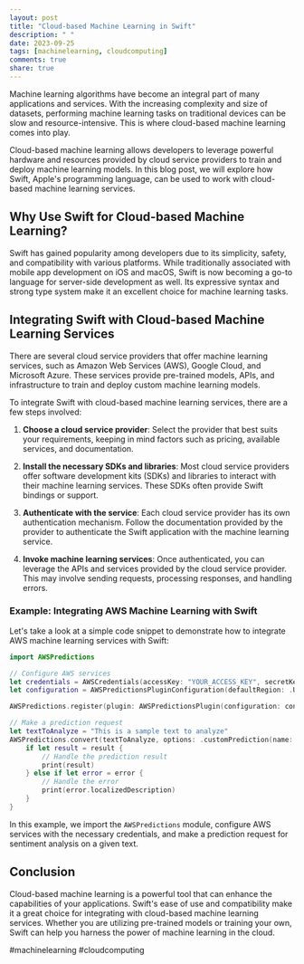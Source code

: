 ```yaml
---
layout: post
title: "Cloud-based Machine Learning in Swift"
description: " "
date: 2023-09-25
tags: [machinelearning, cloudcomputing]
comments: true
share: true
---
```


Machine learning algorithms have become an integral part of many applications and services. With the increasing complexity and size of datasets, performing machine learning tasks on traditional devices can be slow and resource-intensive. This is where cloud-based machine learning comes into play.

Cloud-based machine learning allows developers to leverage powerful hardware and resources provided by cloud service providers to train and deploy machine learning models. In this blog post, we will explore how Swift, Apple's programming language, can be used to work with cloud-based machine learning services.

## Why Use Swift for Cloud-based Machine Learning?

Swift has gained popularity among developers due to its simplicity, safety, and compatibility with various platforms. While traditionally associated with mobile app development on iOS and macOS, Swift is now becoming a go-to language for server-side development as well. Its expressive syntax and strong type system make it an excellent choice for machine learning tasks.

## Integrating Swift with Cloud-based Machine Learning Services

There are several cloud service providers that offer machine learning services, such as Amazon Web Services (AWS), Google Cloud, and Microsoft Azure. These services provide pre-trained models, APIs, and infrastructure to train and deploy custom machine learning models.

To integrate Swift with cloud-based machine learning services, there are a few steps involved:

1. **Choose a cloud service provider**: Select the provider that best suits your requirements, keeping in mind factors such as pricing, available services, and documentation.

2. **Install the necessary SDKs and libraries**: Most cloud service providers offer software development kits (SDKs) and libraries to interact with their machine learning services. These SDKs often provide Swift bindings or support.

3. **Authenticate with the service**: Each cloud service provider has its own authentication mechanism. Follow the documentation provided by the provider to authenticate the Swift application with the machine learning service.

4. **Invoke machine learning services**: Once authenticated, you can leverage the APIs and services provided by the cloud service provider. This may involve sending requests, processing responses, and handling errors.

### Example: Integrating AWS Machine Learning with Swift

Let's take a look at a simple code snippet to demonstrate how to integrate AWS machine learning services with Swift:

```swift
import AWSPredictions

// Configure AWS services
let credentials = AWSCredentials(accessKey: "YOUR_ACCESS_KEY", secretKey: "YOUR_SECRET_KEY")
let configuration = AWSPredictionsPluginConfiguration(defaultRegion: .USEast1)

AWSPredictions.register(plugin: AWSPredictionsPlugin(configuration: configuration, credentialsProvider: .fromStatic(credentials)))

// Make a prediction request
let textToAnalyze = "This is a sample text to analyze"
AWSPredictions.convert(textToAnalyze, options: .customPrediction(name: "SentimentAnalysis")) { result, error in
    if let result = result {
        // Handle the prediction result
        print(result)
    } else if let error = error {
        // Handle the error
        print(error.localizedDescription)
    }
}
```

In this example, we import the `AWSPredictions` module, configure AWS services with the necessary credentials, and make a prediction request for sentiment analysis on a given text.

## Conclusion

Cloud-based machine learning is a powerful tool that can enhance the capabilities of your applications. Swift's ease of use and compatibility make it a great choice for integrating with cloud-based machine learning services. Whether you are utilizing pre-trained models or training your own, Swift can help you harness the power of machine learning in the cloud.

#machinelearning #cloudcomputing